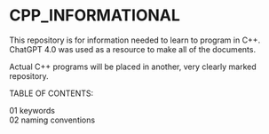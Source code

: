 # CPP_INFORMATIONAL

This repository is for information needed to learn to program in C++.
ChatGPT 4.0 was used as a resource to make all of the documents.

Actual C++ programs will be placed in another, very clearly marked repository.

TABLE OF CONTENTS:

01  keywords<br>
02  naming conventions<br>
